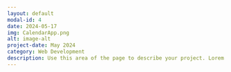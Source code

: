 ```yaml
---
layout: default
modal-id: 4
date: 2024-05-17
img: CalendarApp.png
alt: image-alt
project-date: May 2024
category: Web Development
description: Use this area of the page to describe your project. Lorem ipsum dolor sit amet, consectetur adipisicing elit. Mollitia neque assumenda ipsam nihil, molestias magnam, recusandae quos quis inventore quisquam velit asperiores, vitae? Reprehenderit soluta, eos quod consequuntur itaque. Nam.
---
```

